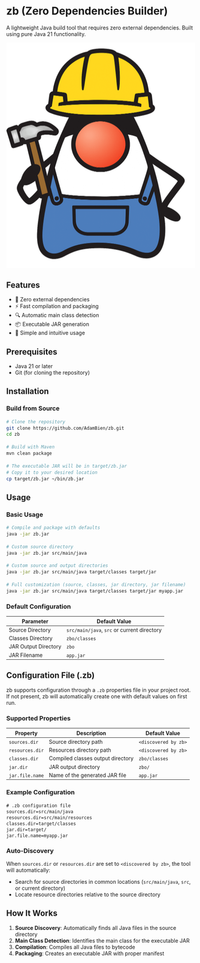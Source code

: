 # zb (Zero Dependencies Builder)

A lightweight Java build tool that requires zero external dependencies. Built using pure Java 21 functionality.

![Duke Builder](dukebuilder.png)


## Features

- 🚀 Zero external dependencies
- ⚡ Fast compilation and packaging
- 🔍 Automatic main class detection
- 📦 Executable JAR generation
- 🎯 Simple and intuitive usage

## Prerequisites

- Java 21 or later
- Git (for cloning the repository)

## Installation

### Build from Source

```bash
# Clone the repository
git clone https://github.com/AdamBien/zb.git
cd zb

# Build with Maven
mvn clean package

# The executable JAR will be in target/zb.jar
# Copy it to your desired location
cp target/zb.jar ~/bin/zb.jar
```

## Usage

### Basic Usage

```bash
# Compile and package with defaults
java -jar zb.jar

# Custom source directory
java -jar zb.jar src/main/java

# Custom source and output directories
java -jar zb.jar src/main/java target/classes target/jar

# Full customization (source, classes, jar directory, jar filename)
java -jar zb.jar src/main/java target/classes target/jar myapp.jar
```

### Default Configuration

| Parameter | Default Value |
|-----------|---------------|
| Source Directory | `src/main/java`, `src` or current directory |
| Classes Directory | `zbo/classes` |
| JAR Output Directory | `zbo` |
| JAR Filename | `app.jar` |

## Configuration File (.zb)

zb supports configuration through a `.zb` properties file in your project root. If not present, zb will automatically create one with default values on first run.

### Supported Properties

| Property | Description | Default Value |
|----------|-------------|---------------|
| `sources.dir` | Source directory path | `<discovered by zb>` |
| `resources.dir` | Resources directory path | `<discovered by zb>` |
| `classes.dir` | Compiled classes output directory | `zbo/classes` |
| `jar.dir` | JAR output directory | `zbo/` |
| `jar.file.name` | Name of the generated JAR file | `app.jar` |

### Example Configuration

```properties
# .zb configuration file
sources.dir=src/main/java
resources.dir=src/main/resources
classes.dir=target/classes
jar.dir=target/
jar.file.name=myapp.jar
```

### Auto-Discovery

When `sources.dir` or `resources.dir` are set to `<discovered by zb>`, the tool will automatically:
- Search for source directories in common locations (`src/main/java`, `src`, or current directory)
- Locate resource directories relative to the source directory

## How It Works

1. **Source Discovery**: Automatically finds all Java files in the source directory
2. **Main Class Detection**: Identifies the main class for the executable JAR
3. **Compilation**: Compiles all Java files to bytecode
4. **Packaging**: Creates an executable JAR with proper manifest
